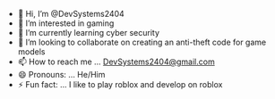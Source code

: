 - 👋 Hi, I’m @DevSystems2404
- 👀 I’m interested in gaming
- 🌱 I’m currently learning cyber security
- 💞️ I’m looking to collaborate on creating an anti-theft code for game models
- 📫 How to reach me ... DevSystems2404@gmail.com
- 😄 Pronouns: ... He/Him
- ⚡ Fun fact: ... I like to play roblox and develop on roblox

<!---
DevSystems2404/DevSystems2404 is a ✨ special ✨ repository because its `README.md` (this file) appears on your GitHub profile.
You can click the Preview link to take a look at your changes.
--->

